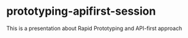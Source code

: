 # prototyping-apifirst-session
This is a presentation about Rapid Prototyping and API-first approach
